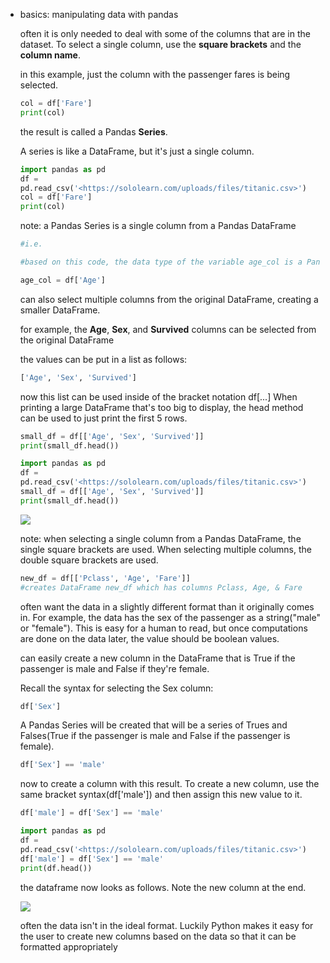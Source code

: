 -   basics: manipulating data with pandas
    
    often it is only needed to deal with some of the columns that are in the dataset. To select a single column, use the **square brackets** and the **column name**.
    
    in this example, just the column with the passenger fares is being selected.
    
    ```python
    col = df['Fare']
    print(col)
    ```
    
    the result is called a Pandas **Series**.
    
    A series is like a DataFrame, but it's just a single column.
    
    ```python
    import pandas as pd
    df =
    pd.read_csv('<https://sololearn.com/uploads/files/titanic.csv>')
    col = df['Fare']
    print(col)
    ```
    
    note: a Pandas Series is a single column from a Pandas DataFrame
    
    ```python
    #i.e.
    
    #based on this code, the data type of the variable age_col is a Pandas Series
    
    age_col = df['Age']
    ```
    
    can also select multiple columns from the original DataFrame, creating a smaller DataFrame.
    
    for example, the **Age**, **Sex**, and **Survived** columns can be selected from the original DataFrame
    
    the values can be put in a list as follows:
    
    ```python
    ['Age', 'Sex', 'Survived']
    ```
    
    now this list can be used inside of the bracket notation df\[...\] When printing a large DataFrame that's too big to display, the head method can be used to just print the first 5 rows.
    
    ```python
    small_df = df[['Age', 'Sex', 'Survived']]
    print(small_df.head())
    ```
    
    ```python
    import pandas as pd
    df =
    pd.read_csv('<https://sololearn.com/uploads/files/titanic.csv>')
    small_df = df[['Age', 'Sex', 'Survived']]
    print(small_df.head())
    ```
    
    ![](https://s3.us-west-2.amazonaws.com/secure.notion-static.com/1866866f-67b8-427b-b75a-b1de76b3951e/Untitled.png?X-Amz-Algorithm=AWS4-HMAC-SHA256&X-Amz-Credential=AKIAT73L2G45O3KS52Y5%2F20210308%2Fus-west-2%2Fs3%2Faws4_request&X-Amz-Date=20210308T164519Z&X-Amz-Expires=86400&X-Amz-Signature=1d889f03829b3fba44abe65ec0561a95e1ae826f30a522e826c3b7b57f970bd0&X-Amz-SignedHeaders=host&response-content-disposition=filename%20%3D%22Untitled.png%22)
    
    note: when selecting a single column from a Pandas DataFrame, the single square brackets are used. When selecting multiple columns, the double square brackets are used.
    
    ```python
    new_df = df[['Pclass', 'Age', 'Fare']]
    #creates DataFrame new_df which has columns Pclass, Age, & Fare
    ```
    
    often want the data in a slightly different format than it originally comes in. For example, the data has the sex of the passenger as a string("male" or "female"). This is easy for a human to read, but once computations are done on the data later, the value should be boolean values.
    
    can easily create a new column in the DataFrame that is True if the passenger is male and False if they're female.
    
    Recall the syntax for selecting the Sex column:
    
    ```python
    df['Sex']
    ```
    
    A Pandas Series will be created that will be a series of Trues and Falses(True if the passenger is male and False if the passenger is female).
    
    ```python
    df['Sex'] == 'male'
    ```
    
    now to create a column with this result. To create a new column, use the same bracket syntax(df\['male'\]) and then assign this new value to it.
    
    ```python
    df['male'] = df['Sex'] == 'male'
    ```
    
    ```python
    import pandas as pd
    df =
    pd.read_csv('<https://sololearn.com/uploads/files/titanic.csv>')
    df['male'] = df['Sex'] == 'male'
    print(df.head())
    ```
    
    the dataframe now looks as follows. Note the new column at the end.
    
    ![](https://s3.us-west-2.amazonaws.com/secure.notion-static.com/0a2adba1-d114-492d-ae91-623f0cd6542b/Untitled.png?X-Amz-Algorithm=AWS4-HMAC-SHA256&X-Amz-Credential=AKIAT73L2G45O3KS52Y5%2F20210308%2Fus-west-2%2Fs3%2Faws4_request&X-Amz-Date=20210308T164533Z&X-Amz-Expires=86400&X-Amz-Signature=e7c82f37255609add74e916514b84d13ea42c68da9eb6f060d7db547526f3e21&X-Amz-SignedHeaders=host&response-content-disposition=filename%20%3D%22Untitled.png%22)
    
    often the data isn't in the ideal format. Luckily Python makes it easy for the user to create new columns based on the data so that it can be formatted appropriately
